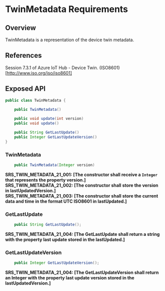 # TwinMetadata Requirements

## Overview

TwinMetadata is a representation of the device twin metadata.


## References

Session 7.3.1 of Azure IoT Hub - Device Twin.
(ISO8601)[http://www.iso.org/iso/iso8601]


## Exposed API

```java
public class TwinMetadata {

    public TwinMetadata()
    
    public void update(int version)
    public void update()

    public String GetLastUpdate()
    public Integer GetLastUpdateVersion()
}
```


### TwinMetadata

```java
    public TwinMetadata(Integer version)
```

**SRS_TWIN_METADATA_21_001: [**The constructor shall receive a `Integer` that represents the property version.**]**  
**SRS_TWIN_METADATA_21_002: [**The constructor shall store the version in lastUpdatedVersion.**]**  
**SRS_TWIN_METADATA_21_003: [**The constructor shall store the current data and time in the format UTC ISO8601 in lastUpdated.**]**  


### GetLastUpdate

```java
    public String GetLastUpdate();
```

**SRS_TWIN_METADATA_21_004: [**The GetLastUpdate shall return a string with the property last update stored in the lastUpdated.**]**  


### GetLastUpdateVersion

```java
    public Integer GetLastUpdateVersion();
```

**SRS_TWIN_METADATA_21_004: [**The GetLastUpdateVersion shall return an Integer with the property last update version stored in the lastUpdatedVersion.**]**  

